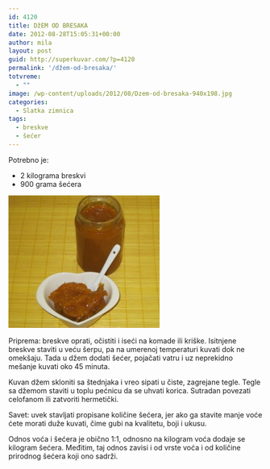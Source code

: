 ```yaml
---
id: 4120
title: DžEM OD BRESAKA
date: 2012-08-28T15:05:31+00:00
author: mila
layout: post
guid: http://superkuvar.com/?p=4120
permalink: '/džem-od-bresaka/'
totvreme:
  - ""
image: /wp-content/uploads/2012/08/Dzem-od-bresaka-940x198.jpg
categories:
  - Slatka zimnica
tags:
  - breskve
  - šećer
---
```

Potrebno je:

  * 2 kilograma breskvi
  * 900 grama šećera

<img class="alignnone size-medium wp-image-4122" title="Dzem od bresaka" src="/wp-content/uploads/2012/08/Dzem-od-bresaka-e1346166175616-300x263.jpg" alt="" width="300" height="263" /> 

Priprema: breskve oprati, očistiti i iseći na komade ili kriške. Isitnjene breskve staviti u veću šerpu, pa na umerenoj temperaturi kuvati dok ne omekšaju. Tada u džem dodati šećer, pojačati vatru i uz neprekidno mešanje kuvati oko 45 minuta.

Kuvan džem skloniti sa štednjaka i vreo sipati u čiste, zagrejane tegle. Tegle sa džemom staviti u toplu pećnicu da se uhvati korica. Sutradan povezati celofanom ili zatvoriti hermetički.

Savet: uvek stavljati propisane količine šećera, jer ako ga stavite manje voće ćete morati duže kuvati, čime gubi na kvalitetu, boji i ukusu.

Odnos voća i šećera je obično 1:1, odnosno na kilogram voća dodaje se kilogram šećera. Međitim, taj odnos zavisi i od vrste voća i od količine prirodnog šećera koji ono sadrži.

&nbsp;